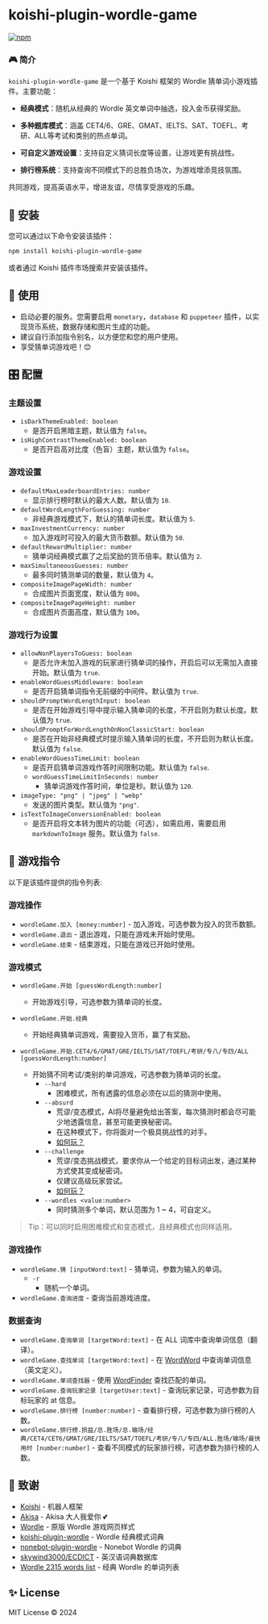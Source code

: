 # koishi-plugin-wordle-game

[![npm](https://img.shields.io/npm/v/koishi-plugin-wordle-game?style=flat-square)](https://www.npmjs.com/package/koishi-plugin-wordle-game)

### 🎮 简介

`koishi-plugin-wordle-game` 是一个基于 Koishi 框架的 Wordle 猜单词小游戏插件。主要功能：

- **经典模式**：随机从经典的 Wordle 英文单词中抽选，投入金币获得奖励。

- **多种题库模式**：涵盖 CET4/6、GRE、GMAT、IELTS、SAT、TOEFL、考研、ALL等考试和类别的热点单词。

- **可自定义游戏设置**：支持自定义猜词长度等设置，让游戏更有挑战性。

- **排行榜系统**：支持查询不同模式下的总胜负场次，为游戏增添竞技氛围。

共同游戏，提高英语水平，增进友谊，尽情享受游戏的乐趣。

## 🚀 安装

您可以通过以下命令安装该插件：

```bash
npm install koishi-plugin-wordle-game
```

或者通过 Koishi 插件市场搜索并安装该插件。

## 🎣 使用

- 启动必要的服务。您需要启用 `monetary`，`database` 和 `puppeteer` 插件，以实现货币系统，数据存储和图片生成的功能。
- 建议自行添加指令别名，以方便您和您的用户使用。
- 享受猜单词游戏吧！😊

## 🎛 配置

### 主题设置

- `isDarkThemeEnabled: boolean`
  - 是否开启黑暗主题，默认值为 `false`。
- `isHighContrastThemeEnabled: boolean`
  - 是否开启高对比度（色盲）主题，默认值为 `false`。

### 游戏设置

- `defaultMaxLeaderboardEntries: number`
  - 显示排行榜时默认的最大人数。默认值为 `10`.
- `defaultWordLengthForGuessing: number`
  - 非经典游戏模式下，默认的猜单词长度。默认值为 `5`.
- `maxInvestmentCurrency: number`
  - 加入游戏时可投入的最大货币数额。默认值为 `50`.
- `defaultRewardMultiplier: number`
  - 猜单词经典模式赢了之后奖励的货币倍率。默认值为 `2`.
- `maxSimultaneousGuesses: number`
  - 最多同时猜测单词的数量，默认值为 `4`。
- `compositeImagePageWidth: number`
  - 合成图片页面宽度，默认值为 `800`。
- `compositeImagePageHeight: number`
  - 合成图片页面高度，默认值为 `100`。


### 游戏行为设置

- `allowNonPlayersToGuess: boolean`
  - 是否允许未加入游戏的玩家进行猜单词的操作，开启后可以无需加入直接开始。默认值为 `true`.
- `enableWordGuessMiddleware: boolean`
  - 是否开启猜单词指令无前缀的中间件。默认值为 `true`.
- `shouldPromptWordLengthInput: boolean`
  - 是否在开始游戏引导中提示输入猜单词的长度，不开启则为默认长度。默认值为 `true`.
- `shouldPromptForWordLengthOnNonClassicStart: boolean`
  - 是否在开始非经典模式时提示输入猜单词的长度，不开启则为默认长度。默认值为 `false`.
- `enableWordGuessTimeLimit: boolean`
  - 是否开启猜单词游戏作答时间限制功能。默认值为 `false`.
  - `wordGuessTimeLimitInSeconds: number`
    - 猜单词游戏作答时间，单位是秒。默认值为 `120`.
- `imageType: "png" | "jpeg" | "webp"`
  - 发送的图片类型。默认值为 `"png"`.
- `isTextToImageConversionEnabled: boolean`
  - 是否开启将文本转为图片的功能（可选），如需启用，需要启用 `markdownToImage` 服务。默认值为 `false`.

## 🎳 游戏指令

以下是该插件提供的指令列表:

### 游戏操作

- `wordleGame.加入 [money:number]` - 加入游戏，可选参数为投入的货币数额。
- `wordleGame.退出` - 退出游戏，只能在游戏未开始时使用。
- `wordleGame.结束` - 结束游戏，只能在游戏已开始时使用。

### 游戏模式

- `wordleGame.开始 [guessWordLength:number]`
  - 开始游戏引导，可选参数为猜单词的长度。

- `wordleGame.开始.经典`
  - 开始经典猜单词游戏，需要投入货币，赢了有奖励。

- `wordleGame.开始.CET4/6/GMAT/GRE/IELTS/SAT/TOEFL/考研/专八/专四/ALL [guessWordLength:number]`
  - 开始猜不同考试/类别的单词游戏，可选参数为猜单词的长度。
    - `--hard`
      - 困难模式，所有透露的信息必须在以后的猜测中使用。
    - `--absurd`
      - 荒谬/变态模式，AI将尽量避免给出答案，每次猜测时都会尽可能少地透露信息，甚至可能更换秘密词。
      - 在这种模式下，你将面对一个极具挑战性的对手。
      - [如何玩？](https://qntm.org/absurdle)
    - `--challenge`
      - 荒谬/变态挑战模式，要求你从一个给定的目标词出发，通过某种方式使其变成秘密词。
      - 仅建议高级玩家尝试。
      - [如何玩？](https://qntm.org/challenge)
    - `--wordles <value:number>`
      - 同时猜测多个单词，默认范围为 1 ~ 4，可自定义。

> Tip：可以同时启用困难模式和变态模式，且经典模式也同样适用。

### 游戏操作

- `wordleGame.猜 [inputWord:text]` - 猜单词，参数为输入的单词。
  - `-r`
    - 随机一个单词。
- `wordleGame.查询进度` - 查询当前游戏进度。

### 数据查询

- `wordleGame.查询单词 [targetWord:text]` - 在 ALL 词库中查询单词信息（翻译）。
- `wordleGame.查找单词 [targetWord:text]` - 在 [WordWord](https://wordword.org/) 中查询单词信息（英文定义）。
- `wordleGame.单词查找器` - 使用 [WordFinder](https://wordword.org/) 查找匹配的单词。
- `wordleGame.查询玩家记录 [targetUser:text]` - 查询玩家记录，可选参数为目标玩家的 at 信息。
- `wordleGame.排行榜 [number:number]` - 查看排行榜，可选参数为排行榜的人数。
- `wordleGame.排行榜.损益/总.胜场/总.输场/经典/CET4/CET6/GMAT/GRE/IELTS/SAT/TOEFL/考研/专八/专四/ALL.胜场/输场/最快用时 [number:number]` -
  查看不同模式的玩家排行榜，可选参数为排行榜的人数。

## 🍰 致谢

- [Koishi](https://koishi.chat/) - 机器人框架
- [Akisa](https://forum.koishi.xyz/u/akisa/summary) - Akisa 大人我爱你 💕
- [Wordle](https://www.nytimes.com/games/wordle/index.html) - 原版 Wordle 游戏网页样式
- [koishi-plugin-wordle](https://www.npmjs.com/package/koishi-plugin-wordle) - Wordle 经典模式词典
- [nonebot-plugin-wordle](https://github.com/noneplugin/nonebot-plugin-wordle) - Nonebot Wordle 的词典
- [skywind3000/ECDICT](https://github.com/skywind3000/ECDICT) - 英汉语词典数据库
- [Wordle 2315 words list](https://gist.github.com/DevilXD/6ad6cc1fe37872d069a795edd51233b2#file-wordle_words-txt) - 经典
  Wordle 的单词列表

## ✨ License

MIT License © 2024
